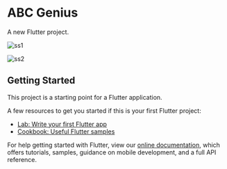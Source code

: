 # ABC Genius

A new Flutter project.

![ss1](https://user-images.githubusercontent.com/73191264/111756720-8ae08380-88c0-11eb-98f2-aee9c40490d0.png)

![ss2](https://user-images.githubusercontent.com/73191264/111757698-9e401e80-88c1-11eb-9422-5e3b278d025a.png)

## Getting Started

This project is a starting point for a Flutter application.

A few resources to get you started if this is your first Flutter project:

- [Lab: Write your first Flutter app](https://flutter.dev/docs/get-started/codelab)
- [Cookbook: Useful Flutter samples](https://flutter.dev/docs/cookbook)

For help getting started with Flutter, view our
[online documentation](https://flutter.dev/docs), which offers tutorials,
samples, guidance on mobile development, and a full API reference.

